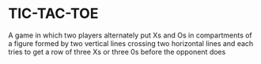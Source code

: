 # TIC-TAC-TOE
A game in which two players alternately put Xs and Os in compartments of a figure formed by two vertical lines crossing two horizontal lines and each tries to get a row of three Xs or three 0s before the opponent does
